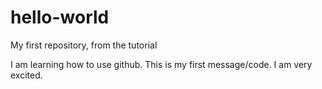 # hello-world
My first repository, from the tutorial

I am learning how to use github. This is my first message/code. I am very excited. 
